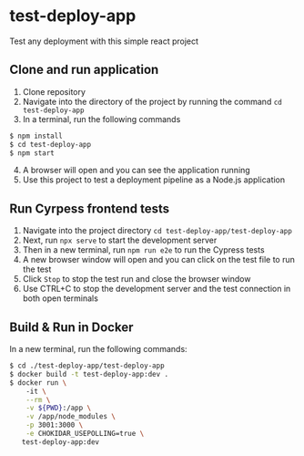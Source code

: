 # test-deploy-app
Test any deployment with this simple react project

## Clone and run application

1. Clone repository
2. Navigate into the directory of the project by running the command `cd test-deploy-app`
3. In a terminal, run the following commands

```bash
$ npm install
$ cd test-deploy-app
$ npm start
```

4. A browser will open and you can see the application running
5. Use this project to test a deployment pipeline as a Node.js application

## Run Cyrpess frontend tests

1. Navigate into the project directory `cd test-deploy-app/test-deploy-app`
2. Next, run `npx serve` to start the development server
3. Then in a new terminal, run `npm run e2e` to run the Cypress tests
4. A new browser window will open and you can click on the test file to run the test
5. Click `Stop` to stop the test run and close the browser window
6. Use CTRL+C to stop the development server and the test connection in both open terminals

## Build & Run in Docker
In a new terminal, run the following commands:
```bash
$ cd ./test-deploy-app/test-deploy-app
$ docker build -t test-deploy-app:dev .
$ docker run \                         
    -it \
    --rm \
    -v ${PWD}:/app \
    -v /app/node_modules \
    -p 3001:3000 \
    -e CHOKIDAR_USEPOLLING=true \
   test-deploy-app:dev
```